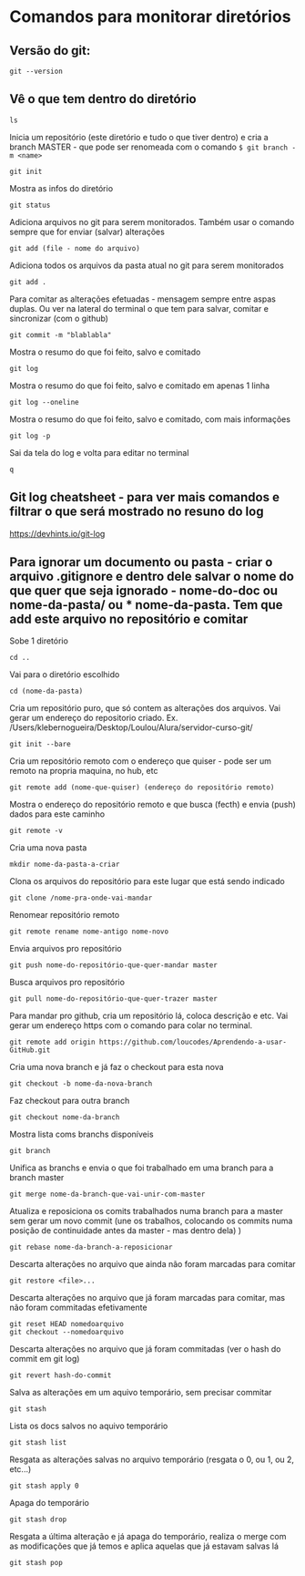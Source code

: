 

# Comandos para monitorar diretórios

## Versão do git:
```
git --version
```


## Vê o que tem dentro do diretório
```
ls
```


Inicia um repositório (este diretório e tudo o que tiver dentro) e cria a branch MASTER - que pode ser renomeada com o comando ```$ git branch -m <name>```
```
git init
```


Mostra as infos do diretório
```
git status
```


Adiciona arquivos no git para serem monitorados. Também usar o comando sempre que for enviar (salvar) alterações
```
git add (file - nome do arquivo)
```


Adiciona todos os arquivos da pasta atual no git para serem monitorados
```
git add .
```


Para comitar as alterações efetuadas - mensagem sempre entre aspas duplas. Ou ver na lateral do terminal o que tem para salvar, comitar e sincronizar (com o github)
```
git commit -m "blablabla"
```


Mostra o resumo do que foi feito, salvo e comitado
```
git log
```


Mostra o resumo do que foi feito, salvo e comitado em apenas 1 linha
```
git log --oneline
```


Mostra o resumo do que foi feito, salvo e comitado, com mais informações
```
git log -p
```


 Sai da tela do log e volta para editar no terminal
```
q
```


## Git log cheatsheet - para ver mais comandos e filtrar o que será mostrado no resuno do log
https://devhints.io/git-log



## Para ignorar um documento ou pasta - criar o arquivo .gitignore e dentro dele salvar o nome do que quer que seja ignorado - nome-do-doc ou nome-da-pasta/  ou * nome-da-pasta. Tem que add este arquivo no repositório e comitar



Sobe 1 diretório
```
cd ..
```


Vai para o diretório escolhido
```
cd (nome-da-pasta)
````


Cria um repositório puro, que só contem as alterações dos arquivos. Vai gerar um endereço do repositorio criado. Ex. /Users/klebernogueira/Desktop/Loulou/Alura/servidor-curso-git/
```
git init --bare
```


Cria um repositório remoto com o endereço que quiser - pode ser um remoto na propria maquina, no hub, etc
```
git remote add (nome-que-quiser) (endereço do repositório remoto)
```


Mostra o endereço do repositório remoto e que busca (fecth) e envia (push) dados para este caminho
```
git remote -v
```

Cria uma nova pasta
```
mkdir nome-da-pasta-a-criar
```


Clona os arquivos do repositório para este lugar que está sendo indicado
```
git clone /nome-pra-onde-vai-mandar
```


Renomear repositório remoto
```
git remote rename nome-antigo nome-novo
```


Envia arquivos pro repositório
```
git push nome-do-repositório-que-quer-mandar master
```


Busca arquivos pro repositório
```
git pull nome-do-repositório-que-quer-trazer master
```

Para mandar pro github, cria um repositório lá, coloca descrição e etc. Vai gerar um endereço https com o comando para colar no terminal.
```
git remote add origin https://github.com/loucodes/Aprendendo-a-usar-GitHub.git
```


Cria uma nova branch e já faz o checkout para esta nova
```
git checkout -b nome-da-nova-branch
```


Faz checkout para outra branch
```
git checkout nome-da-branch
```


Mostra lista coms branchs disponíveis
```
git branch
```


Unifica as branchs e envia o que foi trabalhado em uma branch para a branch master
```
git merge nome-da-branch-que-vai-unir-com-master
```


Atualiza e reposiciona os comits trabalhados numa branch para a master sem gerar um novo commit (une os trabalhos, colocando os commits numa posição de continuidade antes da master - mas dentro dela) )
```
git rebase nome-da-branch-a-reposicionar
```


Descarta alterações no arquivo que ainda não foram marcadas para comitar
```
git restore <file>...
```


Descarta alterações no arquivo que já foram marcadas para comitar, mas não foram commitadas efetivamente
```
git reset HEAD nomedoarquivo
git checkout --nomedoarquivo
```


Descarta alterações no arquivo que já foram commitadas (ver o hash do commit em git log)
```
git revert hash-do-commit
```


Salva as alterações em um aquivo temporário, sem precisar commitar
```
git stash
```


Lista os docs salvos no aquivo temporário
```
git stash list
```


Resgata as alterações salvas no arquivo temporário (resgata o 0, ou 1, ou 2, etc...)
```
git stash apply 0
```


Apaga do temporário
```
git stash drop
```


Resgata a última alteração e já apaga do temporário, realiza o merge com as modificações que já temos e aplica aquelas que já estavam salvas lá
```
git stash pop
```